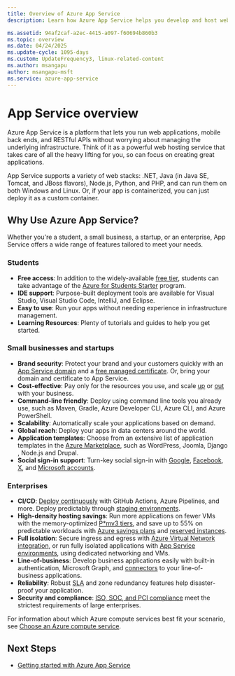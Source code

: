 ```yaml
---
title: Overview of Azure App Service
description: Learn how Azure App Service helps you develop and host web applications.

ms.assetid: 94af2caf-a2ec-4415-a097-f60694b860b3
ms.topic: overview
ms.date: 04/24/2025
ms.update-cycle: 1095-days
ms.custom: UpdateFrequency3, linux-related-content
ms.author: msangapu
author: msangapu-msft
ms.service: azure-app-service
---
```


# App Service overview

Azure App Service is a platform that lets you run web applications, mobile back ends, and RESTful APIs without worrying about managing the underlying infrastructure. Think of it as a powerful web hosting service that takes care of all the heavy lifting for you, so can focus on creating great applications.

App Service supports a variety of web stacks: .NET, Java (in Java SE, Tomcat, and JBoss flavors), Node.js, Python, and PHP, and can run them on both Windows and Linux. Or, if your app is containerized, you can just deploy it as a custom container.

## Why Use Azure App Service?

Whether you're a student, a small business, a startup, or an enterprise, App Service offers a wide range of features tailored to meet your needs.

### Students

- **Free access**: In addition to the widely-available [free tier](https://azure.microsoft.com/pricing/details/app-service/), students can take advantage of the [Azure for Students Starter](https://azure.microsoft.com/pricing/offers/ms-azr-0144p) program.
- **IDE support**: Purpose-built deployment tools are available for Visual Studio, Visual Studio Code, IntelliJ, and Eclipse.
- **Easy to use**: Run your apps without needing experience in infrastructure management.
- **Learning Resources**: Plenty of tutorials and guides to help you get started.

### Small businesses and startups

- **Brand security**: Protect your brand and your customers quickly with an [App Service domain](manage-custom-dns-buy-domain.md) and a [free managed certificate](configure-ssl-certificate.md). Or, bring your domain and certificate to App Service.
- **Cost-effective**: Pay only for the resources you use, and scale [up](manage-scale-up.md) or [out](/azure/azure-monitor/autoscale/autoscale-get-started) with your business.
- **Command-line friendly**: Deploy using command line tools you already use, such as Maven, Gradle, Azure Developer CLI, Azure CLI, and Azure PowerShell.
- **Scalability**: Automatically scale your applications based on demand.
- **Global reach**: Deploy your apps in data centers around the world.
- **Application templates**: Choose from an extensive list of application templates in the [Azure Marketplace](https://azure.microsoft.com/marketplace/), such as WordPress, Joomla, Django , Node.js and Drupal.
- **Social sign-in support**: Turn-key social sign-in with [Google](configure-authentication-provider-google.md), [Facebook](configure-authentication-provider-facebook.md), [X](configure-authentication-provider-twitter.md), and [Microsoft accounts](configure-authentication-provider-microsoft.md).

### Enterprises

- **CI/CD**: [Deploy continuously](deploy-continuous-deployment.md) with GitHub Actions, Azure Pipelines, and more. Deploy predictably through [staging environments](deploy-staging-slots.md).
- **High-density hosting savings**: Run more applications on fewer VMs with the memory-optimized [P*mv3 tiers](https://azure.microsoft.com/pricing/details/app-service/), and save up to 55% on predictable workloads with [Azure savings plans](https://azure.microsoft.com/pricing/offers/savings-plan-compute) and [reserved instances](https://azure.microsoft.com/pricing/reservations/).
- **Full isolation**: Secure ingress and egress with [Azure Virtual Network integration](./tutorial-networking-isolate-vnet.md), or run fully isolated applications with [App Service environments](./environment/ase-multi-tenant-comparison.md), using dedicated networking and VMs.
- **Line-of-business**: Develop business applications easily with built-in authentication, Microsoft Graph, and [connectors](/connectors/connector-reference/connector-reference-logicapps-connectors) to your line-of-business applications.
- **Reliability**: Robust [SLA](https://azure.microsoft.com/support/legal/sla/app-service/) and zone redundancy features help disaster-proof your application.
- **Security and compliance**: [ISO, SOC, and PCI compliance](https://www.microsoft.com/trust-center) meet the strictest requirements of large enterprises.

For information about which Azure compute services best fit your scenario, see [Choose an Azure compute service](/azure/architecture/guide/technology-choices/compute-decision-tree).

## Next Steps

- [Getting started with Azure App Service](getting-started.md)
